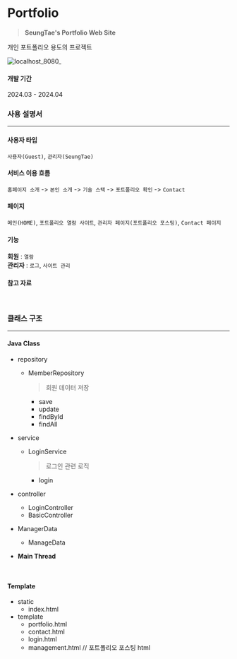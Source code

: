 # Portfolio
> **SeungTae's Portfolio Web Site**

개인 포트폴리오 용도의 프로젝트
<br>

![localhost_8080_](https://github.com/SeungTaeGit/Portfolio/assets/129585999/e89cc28a-150f-4b23-b8c2-9add6036f40e)

#### 개발 기간
2024.03 - 2024.04
<br>


### 사용 설명서
---
  #### 사용자 타입
  `사용자(Guest)`, `관리자(SeungTae)`
  #### 서비스 이용 흐름
  `홈페이지 소개` -> `본인 소개` -> `기술 스택` -> `포트폴리오 확인` -> `Contact`
  #### 페이지
  `메인(HOME)`, `포트폴리오 열람 사이트`, `관리자 페이지(포트폴리오 포스팅)`, `Contact 페이지`
  #### 기능
  **회원** : `열람` <br>
  **관리자** : `로그`, `사이트 관리` <br>
  #### 참고 자료
<br>


### 클래스 구조
---
#### Java Class
- repository
  - MemberRepository
    > 회원 데이터 저장
    - save
    - update
    - findById
    - findAll
      
- service
  - LoginService
    > 로그인 관련 로직
    - login
- controller
  - LoginController
  - BasicController
- ManagerData
  - ManageData
- **Main Thread**
<br>

#### Template
- static
  - index.html
- template
  - portfolio.html
  - contact.html
  - login.html
  - management.html  // 포트폴리오 포스팅 html
<br>
